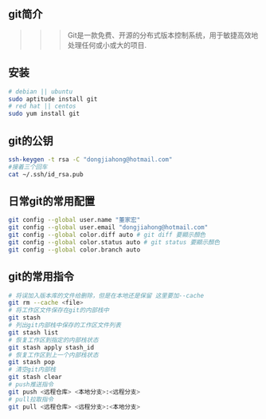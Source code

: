 git简介
-------

>>> Git是一款免费、开源的分布式版本控制系统，用于敏捷高效地处理任何或小或大的项目.

安装
----

```sh
# debian || ubuntu
sudo aptitude install git
# red hat || centos
sudo yum install git
```

git的公钥
--------

```sh
ssh-keygen -t rsa -C "dongjiahong@hotmail.com"
#接着三个回车
cat ~/.ssh/id_rsa.pub
```

日常git的常用配置
-----------------

```sh
git config --global user.name "董家宏"
git config --global user.email "dongjiahong@hotmail.com"
git config --global color.diff auto # git diff 要顯示顏色
git config --global color.status auto # git status 要顯示顏色
git config --global color.branch auto
```

git的常用指令
------------
```sh
# 将误加入版本库的文件给删除，但是在本地还是保留 这里要加--cache
git rm --cache <file>
# 将工作区文件保存在git的内部栈中
git stash
# 列出git内部栈中保存的工作区文件列表
git stash list
# 恢复工作区到指定的内部栈状态
git stash apply stash_id
# 恢复工作区到上一个内部栈状态
git stash pop
# 清空git内部栈
git stash clear
# push推送指令 
git push <远程仓库> <本地分支>:<远程分支>
# pull拉取指令
git pull <远程仓库> <远程分支>:<本地分支>
```
